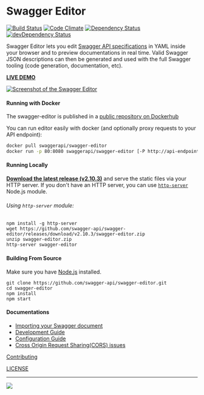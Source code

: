 # Swagger Editor

[![Build Status](https://travis-ci.org/swagger-api/swagger-editor.svg?branch=master)](https://travis-ci.org/swagger-api/swagger-editor)
[![Code Climate](https://codeclimate.com/github/swagger-api/swagger-editor/badges/gpa.svg)](https://codeclimate.com/github/swagger-api/swagger-editor)
[![Dependency Status](https://david-dm.org/swagger-api/swagger-editor/status.svg)](https://david-dm.org/swagger-api/swagger-editor)
[![devDependency Status](https://david-dm.org/swagger-api/swagger-editor/dev-status.svg)](https://david-dm.org/swagger-api/swagger-editor-#info=devDependencies)

Swagger Editor lets you edit [Swagger API specifications](https://github.com/swagger-api/swagger-spec/blob/master/versions/2.0.md) in YAML inside your browser and to preview documentations in real time.
Valid Swagger JSON descriptions can then be generated and used with the full Swagger tooling (code generation, documentation, etc).

**[LIVE DEMO](http://editor.swagger.io)**

[![Screenshot of the Swagger Editor](docs/screenshot.png "Designing an API with the Swagger Editor")](http://editor.swagger.io)

#### Running with Docker

The swagger-editor is published in a [public repository on Dockerhub](https://hub.docker.com/r/swaggerapi/swagger-editor/)

You can run editor easily with docker (and optionally proxy requests to your API endpoint):

```bash
docker pull swaggerapi/swagger-editor
docker run -p 80:8080 swaggerapi/swagger-editor [-P http://api-endpoint]
```

#### Running Locally

[**Download the latest release (v2.10.3)**](https://github.com/swagger-api/swagger-editor/releases/download/v2.10.3/swagger-editor.zip) and serve the static files via your HTTP server. If you don't have an HTTP server, you can use [`http-server`](https://www.npmjs.com/package/http-server) Node.js module.

###### Using `http-server` module:
```shell
npm install -g http-server
wget https://github.com/swagger-api/swagger-editor/releases/download/v2.10.3/swagger-editor.zip
unzip swagger-editor.zip
http-server swagger-editor
```

#### Building From Source

Make sure you have [Node.js](http://nodejs.org/) installed. 

```shell
git clone https://github.com/swagger-api/swagger-editor.git
cd swagger-editor
npm install
npm start
```

#### Documentations
* [Importing your Swagger document](./docs/import.md)
* [Development Guide](./docs/development.md)
* [Configuration Guide](./docs/config.md)
* [Cross Origin Request Sharing(CORS) issues](docs/cors.md)

[Contributing](./.github/CONTRIBUTING.md)

[LICENSE](./LICENSE)

---
<img src="http://swagger.io/wp-content/uploads/2016/02/logo.jpg"/>
